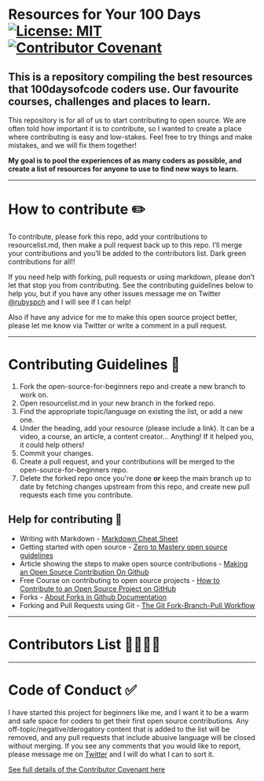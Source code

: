 # Resources for Your 100 Days [![License: MIT](https://img.shields.io/badge/License-MIT-yellow.svg)](https://opensource.org/licenses/MIT) [![Contributor Covenant](https://img.shields.io/badge/Contributor%20Covenant-2.0-4baaaa.svg)](code_of_conduct.md)

## This is a repository compiling the best resources that 100daysofcode coders use. Our favourite courses, challenges and places to learn. 

This repository is for all of us to start contributing to open source. We are often told how important it is to contribute, so I wanted to create a place where contributing is easy and low-stakes. Feel free to try things and make mistakes, and we will fix them together! 

**My goal is to pool the experiences of as many coders as possible, and create a list of resources for anyone to use to find new ways to learn.**

--- 

# How to contribute :pencil2:

To contribute, please fork this repo, add your contributions to resourcelist.md, then make a pull request back up to this repo. I’ll merge your contributions and you’ll be added to the contributors list. Dark green contributions for all!! 

If you need help with forking, pull requests or using markdown, please don’t let that stop you from contributing. See the contributing guidelines below to help you, but if you have any other issues message me on Twitter [@rubyspch](https://twitter.com/rubyspch) and I will see if I can help! 

Also if have any advice for me to make this open source project better, please let me know via Twitter or write a comment in a pull request.
 
---

# Contributing Guidelines :pencil:

1. Fork the open-source-for-beginners repo and create a new branch to work on.
2. Open resourcelist.md in your new branch in the forked repo.
3. Find the appropriate topic/language on existing the list, or add a new one.
4. Under the heading, add your resource (please include a link). It can be a video, a course, an article, a content creator... Anything! If it helped you, it could help others!
5. Commit your changes.
6. Create a pull request, and your contributions will be merged to the open-source-for-beginners repo. 
7. Delete the forked repo once you're done **or** keep the main branch up to date by fetching changes upstream from this repo, and create new pull requests each time you contribute.

## Help for contributing :triangular_ruler:
* Writing with Markdown - [Markdown Cheat Sheet](https://www.markdownguide.org/cheat-sheet)
* Getting started with open source - [Zero to Mastery open source guidelines](https://github.com/zero-to-mastery/start-here-guidelines)
* Article showing the steps to make open source contributions - [Making an Open Source Contribution On Github](https://blog.devgenius.io/making-an-open-source-contribution-on-github-15f02460e3ff)
* Free Course on contributing to open source projects - [How to Contribute to an Open Source Project on GitHub](https://egghead.io/courses/how-to-contribute-to-an-open-source-project-on-github)
* Forks - [About Forks in Github Documentation](https://docs.github.com/en/github/collaborating-with-pull-requests/working-with-forks)
* Forking and Pull Requests using Git - [The Git Fork-Branch-Pull Workflow](https://www.tomasbeuzen.com/post/git-fork-branch-pull/)

--- 

# Contributors List 👨‍👩‍👦‍👦

---

# Code of Conduct :white_check_mark: 

I have started this project for beginners like me, and I want it to be a warm and safe space for coders to get their first open source contributions. 
Any off-topic/negative/derogatory content that is added to the list will be removed, and any pull requests that include abusive language will be closed without merging. 
If you see any comments that you would like to report, please message me on [Twitter](https://twitter.com/rubyspch) and I will do what I can to sort it.

[See full details of the Contributor Covenant here](https://www.contributor-covenant.org/version/2/0/code_of_conduct/)

